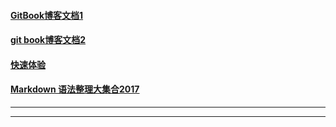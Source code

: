 #### <a href="https://www.liqingbo.cn/docs/gitbook/content/install.html">GitBook博客文档1</a>

#### <a href="http://gitbook.hushuang.me/config.html">git book博客文档2</a>

#### <a href="https://baijiahao.baidu.com/s?id=1666708486591555944&wfr=spider&for=pc">快速体验</a>

#### <a href="https://www.jianshu.com/p/b03a8d7b1719">Markdown 语法整理大集合2017</a>

---
---
